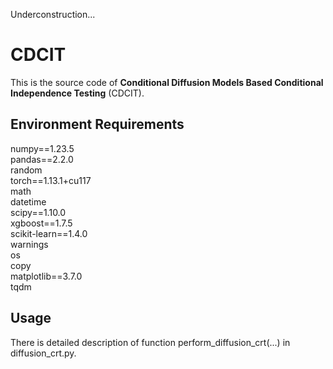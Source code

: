 Underconstruction...
# CDCIT
This is the source code of **Conditional Diffusion Models Based Conditional Independence Testing** (CDCIT).


## Environment Requirements
numpy==1.23.5  
pandas==2.2.0  
random  
torch==1.13.1+cu117  
math  
datetime  
scipy==1.10.0  
xgboost==1.7.5  
scikit-learn==1.4.0  
warnings  
os  
copy  
matplotlib==3.7.0  
tqdm  

## Usage
There is detailed description of function perform_diffusion_crt(...) in diffusion_crt.py.
